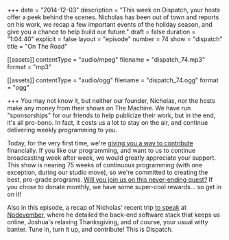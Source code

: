 +++
date = "2014-12-03"
description = "This week on Dispatch, your hosts offer a peek behind the scenes. Nicholas has been out of town and reports on his work, we recap a few important events of the holiday season, and give you a chance to help build our future."
draft = false
duration = "1:04:40"
explicit = false
layout = "episode"
number = 74
show = "dispatch"
title = "On The Road"

[[assets]]
  contentType = "audio/mpeg"
  filename = "dispatch_74.mp3"
  format = "mp3"

[[assets]]
  contentType = "audio/ogg"
  filename = "dispatch_74.ogg"
  format = "ogg"

+++
You may not know it, but neither our founder, Nicholas, nor the hosts make any money from their shows on The Machine. We have run "sponsorships" for our friends to help publicize their work, but in the end, it's all pro-bono. In fact, it costs us a lot to stay on the air, and continue delivering weekly programming to you.

Today, for the very first time, we're [giving you a way to contribute](http://nicholaswyoung.com/donate) financially. If you like our programming, and want to us to continue broadcasting week after week, we would greatly appreciate your support. This show is nearing 75 weeks of continuous programming (with one exception, during our studio move), so we're committed to creating the best, pro-grade programs. [Will you join us on this never-ending quest?](http://nicholaswyoung.com/donate) If you chose to donate monthly, we have some super-cool rewards... so get in on it!

Also in this episode, a recap of Nicholas' recent trip [to speak](https://www.youtube.com/watch?v=7QzAAvbI-9A) at [Nodevember](http://nodevember.org), where he detailed the back-end software stack that keeps us online, Joshua's relaxing Thanksgiving, and of course, your usual witty banter. Tune in, turn it up, and contribute! This is Dispatch.